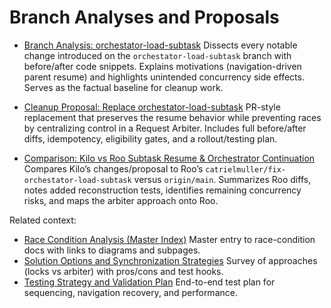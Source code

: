 # Branch Analyses and Proposals

- [Branch Analysis: orchestator-load-subtask](./ORCHESTATOR_LOAD_SUBTASK_CHANGES_ANALYSIS.md)
  Dissects every notable change introduced on the `orchestator-load-subtask` branch with before/after code snippets. Explains motivations (navigation-driven parent resume) and highlights unintended concurrency side effects. Serves as the factual baseline for cleanup work.

- [Cleanup Proposal: Replace orchestator-load-subtask](./ORCHESTATOR_LOAD_SUBTASK_CLEANUP_PROPOSAL.md)
  PR-style replacement that preserves the resume behavior while preventing races by centralizing control in a Request Arbiter. Includes full before/after diffs, idempotency, eligibility gates, and a rollout/testing plan.

- [Comparison: Kilo vs Roo Subtask Resume & Orchestrator Continuation](./KILO_VS_ROO_SUBTASK_RESUME_COMPARISON.md)
  Compares Kilo’s changes/proposal to Roo’s `catrielmuller/fix-orchestator-load-subtask` versus `origin/main`. Summarizes Roo diffs, notes added reconstruction tests, identifies remaining concurrency risks, and maps the arbiter approach onto Roo.

Related context:

- [Race Condition Analysis (Master Index)](../API_DUPLICATION_RACE_CONDITION_ANALYSIS.md)
  Master entry to race-condition docs with links to diagrams and subpages.
- [Solution Options and Synchronization Strategies](../race-condition/SOLUTION_RECOMMENDATIONS.md)
  Survey of approaches (locks vs arbiter) with pros/cons and test hooks.
- [Testing Strategy and Validation Plan](../race-condition/TESTING_STRATEGY.md)
  End-to-end test plan for sequencing, navigation recovery, and performance.
